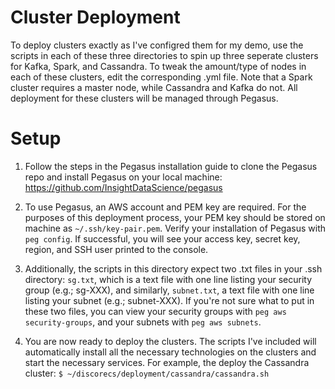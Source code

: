 # Cluster Deployment
To deploy clusters exactly as I've configred them for my demo, use the scripts in each of these three directories to spin up three seperate clusters for Kafka, Spark, and Cassandra. To tweak the amount/type of nodes in each of these clusters, edit the corresponding .yml file. Note that a Spark cluster requires a master node, while Cassandra and Kafka do not. All deployment for these clusters will be managed through Pegasus.

# Setup
1. Follow the steps in the Pegasus installation guide to clone the Pegasus repo and install Pegasus on your local machine: https://github.com/InsightDataScience/pegasus

2. To use Pegasus, an AWS account and PEM key are required. For the purposes of this deployment process, your PEM key should be stored on machine as `~/.ssh/key-pair.pem`. Verify your installation of Pegasus with `peg config`. If successful, you will see your access key, secret key, region, and SSH user printed to the console.

3. Additionally, the scripts in this directory expect two .txt files in your .ssh directory: `sg.txt`, which is a text file with one line listing your security group (e.g.; sg-XXX), and similarly, `subnet.txt`, a text file with one line listing your subnet (e.g.; subnet-XXX). If you're not sure what to put in these two files, you can view your security groups with `peg aws security-groups`, and your subnets with `peg aws subnets`. 

3. You are now ready to deploy the clusters. The scripts I've included will automatically install all the necessary technologies on the clusters and start the necessary services. For example, the deploy the Cassandra cluster:
`$ ~/discorecs/deployment/cassandra/cassandra.sh`
